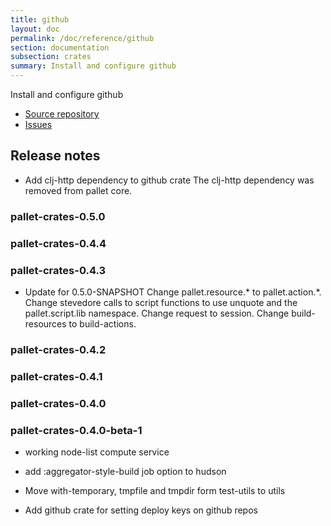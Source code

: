 ```yaml
---
title: github
layout: doc
permalink: /doc/reference/github
section: documentation
subsection: crates
summary: Install and configure github
---
```

Install and configure github

- [Source repository](https://github.com/pallet/github-crate "GitHub Repository for crate")
- [Issues](https://github.com/pallet/github-crate/issues "GitHub Issues for crate")

## Release notes

- Add clj-http dependency to github crate
  The clj-http dependency was removed from pallet core.


### pallet-crates-0.5.0


### pallet-crates-0.4.4


### pallet-crates-0.4.3

- Update for 0.5.0-SNAPSHOT
  Change pallet.resource.\* to pallet.action.\*. Change stevedore calls to
  script functions to use unquote and the pallet.script.lib namespace. 
  Change request to session.  Change build-resources to build-actions.


### pallet-crates-0.4.2


### pallet-crates-0.4.1


### pallet-crates-0.4.0


### pallet-crates-0.4.0-beta-1

- working node-list compute service

- add :aggregator-style-build job option to hudson

- Move with-temporary, tmpfile and tmpdir form test-utils to utils

- Add github crate for setting deploy keys on github repos

